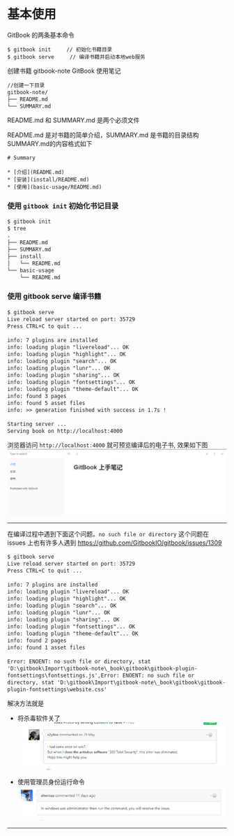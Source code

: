 # 基本使用

GitBook 的两条基本命令
```
$ gitbook init     // 初始化书籍目录
$ gitbook serve     // 编译书籍并启动本地web服务
```

创建书籍 gitbook-note GitBook 使用笔记
```
//创建一下目录
gitbook-note/
├── README.md
└── SUMMARY.md
```
README.md 和 SUMMARY.md 是两个必须文件

README.md 是对书籍的简单介绍，SUMMARY.md 是书籍的目录结构
SUMMARY.md的内容格式如下 
```
# Summary

* [介绍](README.md)
* [安装](install/README.md)
* [使用](basic-usage/README.md)
```
### 使用 `gitbook init` 初始化书记目录
```
$ gitbook init 
$ tree
.
├── README.md
├── SUMMARY.md
├── install
│   └── README.md
└── basic-usage
    └── README.md
```

### 使用 gitbook serve 编译书籍

```
$ gitbook serve
Live reload server started on port: 35729
Press CTRL+C to quit ...

info: 7 plugins are installed
info: loading plugin "livereload"... OK
info: loading plugin "highlight"... OK
info: loading plugin "search"... OK
info: loading plugin "lunr"... OK
info: loading plugin "sharing"... OK
info: loading plugin "fontsettings"... OK
info: loading plugin "theme-default"... OK
info: found 3 pages
info: found 5 asset files
info: >> generation finished with success in 1.7s !

Starting server ...
Serving book on http://localhost:4000

```
浏览器访问 `http://localhost:4000` 就可预览编译后的电子书, 效果如下图
![](/assets/snipaste_20171120_171704.png)

***
在编译过程中遇到下面这个问题。`no such file or directory`
这个问题在issues 上也有许多人遇到
https://github.com/GitbookIO/gitbook/issues/1309
```
$ gitbook serve
Live reload server started on port: 35729
Press CTRL+C to quit ...

info: 7 plugins are installed
info: loading plugin "livereload"... OK
info: loading plugin "highlight"... OK
info: loading plugin "search"... OK
info: loading plugin "lunr"... OK
info: loading plugin "sharing"... OK
info: loading plugin "fontsettings"... OK
info: loading plugin "theme-default"... OK
info: found 2 pages
info: found 1 asset files

Error: ENOENT: no such file or directory, stat 'D:\gitbook\Import\gitbook-note\_book\gitbook\gitbook-plugin-fontsettings\fontsettings.js',Error: ENOENT: no such file or directory, stat 'D:\gitbook\Import\gitbook-note\_book\gitbook\gitbook-plugin-fontsettings\website.css'
```
解决方法就是
* 将杀毒软件关了
![](/assets/snipaste_20171120_170532.png)

* 使用管理员身份运行命令
![](/assets/snipaste_20171120_170808.png)

***
